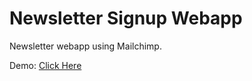 # Newsletter Signup Webapp

Newsletter webapp using Mailchimp.

Demo: [Click Here](https://mighty-retreat-17739.herokuapp.com/)

